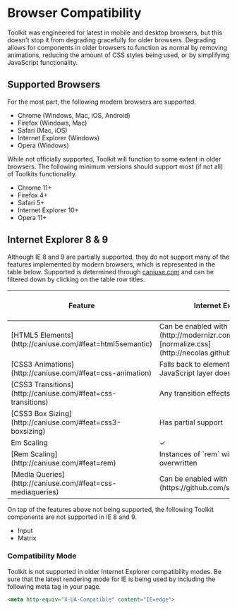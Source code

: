 # Browser Compatibility #

Toolkit was engineered for latest in mobile and desktop browsers, but this doesn't stop it from degrading gracefully for older browsers.
Degrading allows for components in older browsers to function as normal by removing animations, reducing the amount of CSS styles being used,
or by simplifying JavaScript functionality.

## Supported Browsers ##

For the most part, the following modern browsers are supported.

* Chrome (Windows, Mac, iOS, Android)
* Firefox (Windows, Mac)
* Safari (Mac, iOS)
* Internet Explorer (Windows)
* Opera (Windows)

While not officially supported, Toolkit will function to some extent in older browsers.
The following minimum versions should support most (if not all) of Toolkits functionality.

* Chrome 11+
* Firefox 4+
* Safari 5+
* Internet Explorer 10+
* Opera 11+

## Internet Explorer 8 & 9 ##

Although IE 8 and 9 are partially supported, they do not support many of the features implemented by modern browsers, which is represented in the table below.
Supported is determined through [caniuse.com](http://caniuse.com/) and can be filtered down by clicking on the table row titles.

<table class="table compatibility-table">
    <thead>
        <tr>
            <th>Feature</th>
            <th>Internet Explorer 8</th>
            <th>Internet Explorer 9</th>
        </tr>
    </thead>
    <tbody>
        <tr>
            <td>[HTML5 Elements](http://caniuse.com/#feat=html5semantic)</td>
            <td class="is-error">Can be enabled with [modernizr](http://modernizr.com) or [normalize.css](http://necolas.github.io/normalize.css/)</td>
            <td class="is-success">&check;</td>
        </tr>
        <tr>
            <td>[CSS3 Animations](http://caniuse.com/#feat=css-animation)</td>
            <td class="is-error" colspan="2">Falls back to element display toggling as the JavaScript layer does not use animations</td>
        </tr>
        <tr>
            <td>[CSS3 Transitions](http://caniuse.com/#feat=css-transitions)</td>
            <td class="is-error" colspan="2">Any transition effects will be instant</td>
        </tr>
        <tr>
            <td>[CSS3 Box Sizing](http://caniuse.com/#feat=css3-boxsizing)</td>
            <td class="is-info">Has partial support</td>
            <td class="is-success">&check;</td>
        </tr>
        <tr>
            <td>Em Scaling</td>
            <td class="is-success">&check;</td>
            <td class="is-success">&check;</td>
        </tr>
        <tr>
            <td>[Rem Scaling](http://caniuse.com/#feat=rem)</td>
            <td class="is-error">Instances of `rem` will need to be overwritten</td>
            <td class="is-success">&check;</td>
        </tr>
        <tr>
            <td>[Media Queries](http://caniuse.com/#feat=css-mediaqueries)</td>
            <td class="is-error">Can be enabled with [respond.js](https://github.com/scottjehl/Respond)</td>
            <td class="is-success">&check;</td>
        </tr>
    </tbody>
</table>

On top of the features above not being supported, the following Toolkit components are not supported in IE 8 and 9.

* Input
* Matrix

### Compatibility Mode ###

Toolkit is not supported in older Internet Explorer compatibility modes.
Be sure that the latest rendering mode for IE is being used by including the following meta tag in your page.

```html
<meta http-equiv="X-UA-Compatible" content="IE=edge">
```